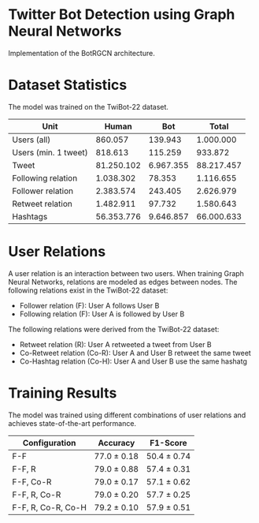 # Twitter Bot Detection using Graph Neural Networks
Implementation of the BotRGCN architecture. 


# Dataset Statistics
The model was trained on the TwiBot-22 dataset.


| **Unit**               | **Human**   |  **Bot**  | **Total** |
|------------------------|-------------|-----------|-----------|
| Users (all)            | 860.057     | 139.943   | 1.000.000 |
| Users (min. 1 tweet)   | 818.613     | 115.259   | 933.872   |
| Tweet                  | 81.250.102  | 6.967.355 | 88.217.457|
| Following relation     | 1.038.302   | 78.353    | 1.116.655 |
| Follower relation      | 2.383.574   | 243.405   | 2.626.979 |
| Retweet relation       | 1.482.911   | 97.732    | 1.580.643 |
| Hashtags               | 56.353.776  | 9.646.857 | 66.000.633|

# User Relations
A user relation is an interaction between two users. When training Graph Neural Networks, relations are modeled as edges between nodes.
The following relations exist in the TwiBot-22 dataset:
- Follower relation (F): User A follows User B
- Following relation (F): User A is followed by User B

The following relations were derived from the TwiBot-22 dataset:
- Retweet relation (R): User A retweeted a tweet from User B
- Co-Retweet relation (Co-R): User A and User B retweet the same tweet
- Co-Hashtag relation (Co-H): User A and User B use the same hashatg



# Training Results
The model was trained using different combinations of user relations and achieves state-of-the-art performance.


|  **Configuration** |    **Accuracy**    |    **F1-Score**    |
|--------------------|--------------------|--------------------|
| F-F                | 77.0 &plusmn; 0.18 | 50.4 &plusmn; 0.74 |
| F-F, R             | 79.0 &plusmn; 0.88 | 57.4 &plusmn; 0.31 |
| F-F, Co-R          | 79.0 &plusmn; 0.17 | 57.1 &plusmn; 0.62 |
| F-F, R, Co-R       | 79.0 &plusmn; 0.20 | 57.7 &plusmn; 0.25 |
| F-F, R, Co-R, Co-H | 79.2 &plusmn; 0.10 | 57.9 &plusmn; 0.51 |
